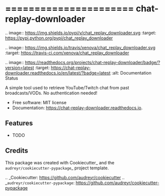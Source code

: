 ======================
chat-replay-downloader
======================


.. image:: https://img.shields.io/pypi/v/chat_replay_downloader.svg
        :target: https://pypi.python.org/pypi/chat_replay_downloader

.. image:: https://img.shields.io/travis/xenova/chat_replay_downloader.svg
        :target: https://travis-ci.com/xenova/chat_replay_downloader

.. image:: https://readthedocs.org/projects/chat-replay-downloader/badge/?version=latest
        :target: https://chat-replay-downloader.readthedocs.io/en/latest/?badge=latest
        :alt: Documentation Status




A simple tool used to retrieve YouTube/Twitch chat from past broadcasts/VODs. No authentication needed!


* Free software: MIT license
* Documentation: https://chat-replay-downloader.readthedocs.io.


Features
--------

* TODO

Credits
-------

This package was created with Cookiecutter_ and the `audreyr/cookiecutter-pypackage`_ project template.

.. _Cookiecutter: https://github.com/audreyr/cookiecutter
.. _`audreyr/cookiecutter-pypackage`: https://github.com/audreyr/cookiecutter-pypackage
